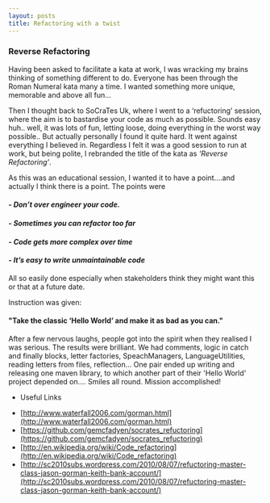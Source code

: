 ```yaml
---
layout: posts
title: Refactoring with a twist
---
```


### Reverse Refactoring
 
Having been asked to facilitate a kata at work, I was wracking my brains thinking of something different to do. Everyone has been through the Roman Numeral kata many a time. I wanted something more unique, memorable and above all fun... 

<!--break-->

Then I thought back to SoCraTes Uk, where I went to a ‘refuctoring’ session, where the aim is to bastardise your code as much as possible. Sounds easy huh.. well, it was lots of fun, letting loose, doing everything in the worst way possible.. But actually personally I found it quite hard. It went against everything I believed in. Regardless I felt it was a good session to run at work, but being polite, I rebranded the title of the kata as *‘Reverse Refactoring’*.
 
As this was an educational session, I wanted it to have a point….and actually I think there is a point. The points were  

#### - _Don’t over engineer your code._  

#### -  _Sometimes you can refactor too far_

#### -  _Code gets more complex over time_

#### -  _It’s easy to write unmaintainable code_


All so easily done especially when stakeholders think they might want this or that at a future date.

Instruction was given: 
#### "Take the classic ‘Hello World’ and make it as bad as you can."

After a few nervous laughs, people got into the spirit when they realised I was serious. The results were brilliant. We had comments, logic in catch and finally blocks, letter factories, SpeachManagers, LanguageUtilities, reading letters from files, reflection… One pair ended up writing and releasing one maven library, to which another part of their 'Hello World' project depended on…. Smiles all round. Mission accomplished!


* Useful Links
- [http://www.waterfall2006.com/gorman.html](http://www.waterfall2006.com/gorman.html) 
- [https://github.com/gemcfadyen/socrates_refuctoring](https://github.com/gemcfadyen/socrates_refuctoring)
- [http://en.wikipedia.org/wiki/Code_refactoring](http://en.wikipedia.org/wiki/Code_refactoring)
- [http://sc2010subs.wordpress.com/2010/08/07/refuctoring-master-class-jason-gorman-keith-bank-account/](http://sc2010subs.wordpress.com/2010/08/07/refuctoring-master-class-jason-gorman-keith-bank-account/)
 


